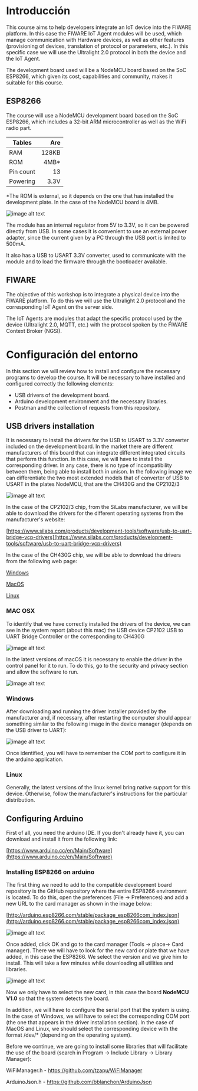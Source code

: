 # Introducción

This course aims to help developers integrate an IoT device into the FIWARE platform. In this case the FIWARE IoT Agent modules will be used, which manage communication with Hardware devices, as well as other features (provisioning of devices, translation of protocol or parameters, etc.). In this specific case we will use the Ultralight 2.0 protocol in both the device and the IoT Agent.

The development board used will be a NodeMCU board based on the SoC ESP8266, which given its cost, capabilities and community, makes it suitable for this course. 


## ESP8266

The course will use a NodeMCU development board based on the SoC ESP8266, which includes a 32-bit ARM microcontroller as well as the WiFi radio part.



| Tables           | Are           |
| -----------------|--------------:|
| RAM              | 128KB         |
| ROM              | 4MB*          |
| Pin count        | 13            |
| Powering         | 3.3V          |

*The ROM is external, so it depends on the one that has installed the development plate. In the case of the NodeMCU board is 4MB.

![image alt text](doc/files/image_0.png)

The module has an internal regulator from 5V to 3.3V, so it can be powered directly from USB. In some cases it is convenient to use an external power adapter, since the current given by a PC through the USB port is limited to 500mA.

It also has a USB to USART 3.3V converter, used to communicate with the module and to load the firmware through the bootloader available.

## FIWARE

The objective of this workshop is to integrate a physical device into the FIWARE platform. To do this we will use the Ultralight 2.0 protocol and the corresponding IoT Agent on the server side.

The IoT Agents are modules that adapt the specific protocol used by the device (Ultralight 2.0, MQTT, etc.) with the protocol spoken by the FIWARE Context Broker (NGSI).

# Configuración del entorno

In this section we will review how to install and configure the necessary programs to develop the course. It will be necessary to have installed and configured correctly the following elements:
* USB drivers of the development board.
* Arduino development environment and the necessary libraries.
* Postman and the collection of requests from this repository.

## USB drivers installation

It is necessary to install the drivers for the USB to USART to 3.3V converter included on the development board. In the market there are different manufacturers of this board that can integrate different integrated circuits that perform this function. In this case, we will have to install the corresponding driver. In any case, there is no type of incompatibility between them, being able to install both in unison. In the following image we can differentiate the two most extended models that of converter of USB to USART in the plates NodeMCU, that are the CH430G and the CP2102/3

![image alt text](doc/files/image_6.png)

In the case of the CP2102/3 chip, from the SiLabs manufacturer, we will be able to download the drivers for the different operating systems from the manufacturer's website:

[https://www.silabs.com/products/development-tools/software/usb-to-uart-bridge-vcp-drivers](https://www.silabs.com/products/development-tools/software/usb-to-uart-bridge-vcp-drivers)

In the case of the CH430G chip, we will be able to download the drivers from the following web page:

[Windows](http://www.wch.cn/downloads/CH341SER_ZIP.html)

[MacOS](http://www.wch.cn/downloads/CH341SER_MAC_ZIP.html)

[Linux](http://www.wch.cn/download/CH341SER_LINUX_ZIP.html)


### MAC OSX

To identify that we have correctly installed the drivers of the device, we can see in the system report (about this mac) the USB device CP2102 USB to UART Bridge Controller or the corresponding to CH430G

![image alt text](doc/files/image_1.png)

In the latest versions of macOS it is necessary to enable the driver in the control panel for it to run. To do this, go to the security and privacy section and allow the software to run.

![image alt text](doc/files/image_2.png)

### Windows

After downloading and running the driver installer provided by the manufacturer and, if necessary, after restarting the computer should appear something similar to the following image in the device manager (depends on the USB driver to UART):

![image alt text](doc/files/image_3.png)

Once identified, you will have to remember the COM port to configure it in the arduino application.

### Linux

Generally, the latest versions of the linux kernel bring native support for this device. Otherwise, follow the manufacturer's instructions for the particular distribution.

## Configuring Arduino

First of all, you need the arduino IDE. If you don't already have it, you can download and install it from the following link:

[https://www.arduino.cc/en/Main/Software](https://www.arduino.cc/en/Main/Software)

### Installing ESP8266 on arduino

The first thing we need to add to the compatible development board repository is the GitHub repository where the entire ESP8266 environment is located. To do this, open the preferences (File -> Preferences) and add a new URL to the card manager as shown in the image below:

[http://arduino.esp8266.com/stable/package_esp8266com_index.json](http://arduino.esp8266.com/stable/package_esp8266com_index.json)

![image alt text](doc/files/image_4.png)

Once added, click OK and go to the card manager (Tools -> place-> Card manager). There we will have to look for the new card or plate that we have added, in this case the ESP8266. We select the version and we give him to install. This will take a few minutes while downloading all utilities and libraries.

![image alt text](doc/files/image_5.png)

Now we only have to select the new card, in this case the board **NodeMCU V1.0** so that the system detects the board.

In addition, we will have to configure the serial port that the system is using. In the case of Windows, we will have to select the corresponding COM port (the one that appears in the driver installation section). In the case of MacOS and Linux, we should select the corresponding device with the format /dev/* (depending on the operating system).

Before we continue, we are going to install some libraries that will facilitate the use of the board (search in Program -> Include Library -> Library Manager):


WiFiManager.h          - https://github.com/tzapu/WiFiManager

ArduinoJson.h          - https://github.com/bblanchon/ArduinoJson

